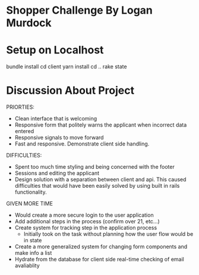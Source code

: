 
# Shopper Challenge By Logan Murdock


# Setup on Localhost
bundle install
cd client
yarn install
cd ..
rake state

# Discussion About Project

PRIORTIES:
- Clean interface that is welcoming
- Responsive form that politely warns the applicant when incorrect data entered
- Responsive signals to move forward
- Fast and responsive. Demonstrate client side handling.

DIFFICULTIES:
- Spent too much time styling and being concerned with the footer
- Sessions and editing the applicant
- Design solution with a separation between client and api. This caused difficulties that would have been easily solved by using built in rails functionality.

GIVEN MORE TIME
- Would create a more secure login to the user application
- Add additional steps in the process (confirm over 21, etc...)
- Create system for tracking step in the application process
  - Initially took on the task without planning how the user flow would be in state
- Create a more generalized system for changing form components and make info a list
- Hydrate from the database for client side real-time checking of email avaliablity